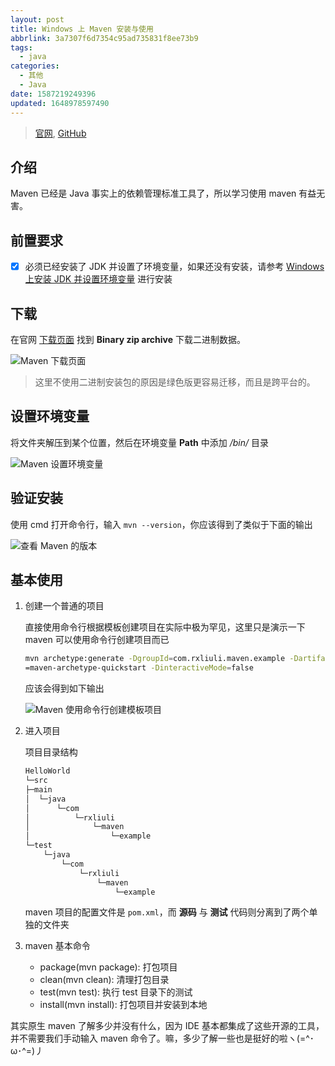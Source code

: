 ```yaml
---
layout: post
title: Windows 上 Maven 安装与使用
abbrlink: 3a7307f6d7354c95ad735831f8ee73b9
tags:
  - java
categories:
  - 其他
  - Java
date: 1587219249396
updated: 1648978597490
---
```


> [官网](https://maven.apache.org), [GitHub](https://github.com/apache/maven)

## 介绍

Maven 已经是 Java 事实上的依赖管理标准工具了，所以学习使用 maven 有益无害。

## 前置要求

- [x] 必须已经安装了 JDK 并设置了环境变量，如果还没有安装，请参考 [Windows 上安装 JDK 并设置环境变量](/p/7fefb689b04840dc92ff85a703128115) 进行安装

## 下载

在官网 [下载页面](https://maven.apache.org/download.cgi) 找到 **Binary zip archive** 下载二进制数据。

![Maven 下载页面](https://img.rxliuli.com/20181109124211.png)

> 这里不使用二进制安装包的原因是绿色版更容易迁移，而且是跨平台的。

## 设置环境变量

将文件夹解压到某个位置，然后在环境变量 **Path** 中添加 */bin/* 目录

![Maven 设置环境变量](https://img.rxliuli.com/20181109124557.png)

## 验证安装

使用 cmd 打开命令行，输入 `mvn --version`，你应该得到了类似于下面的输出

![查看 Maven 的版本](https://img.rxliuli.com/20181109124924.png)

## 基本使用

1. 创建一个普通的项目

   直接使用命令行根据模板创建项目在实际中极为罕见，这里只是演示一下 maven 可以使用命令行创建项目而已

   ```sh
   mvn archetype:generate -DgroupId=com.rxliuli.maven.example -DartifactId=HelloWorld -DarchetypeArtifactId
   =maven-archetype-quickstart -DinteractiveMode=false
   ```

   应该会得到如下输出

   ![Maven 使用命令行创建模板项目](https://img.rxliuli.com/20181109130243.png)

2. 进入项目

   项目目录结构

   ```sh
   HelloWorld
   └─src
   ├─main
   │  └─java
   │      └─com
   │          └─rxliuli
   │              └─maven
   │                  └─example
   └─test
       └─java
           └─com
               └─rxliuli
                   └─maven
                       └─example
   ```

   maven 项目的配置文件是 `pom.xml`，而 **源码** 与 **测试** 代码则分离到了两个单独的文件夹

3. maven 基本命令
   - package(mvn package): 打包项目
   - clean(mvn clean): 清理打包目录
   - test(mvn test): 执行 test 目录下的测试
   - install(mvn install): 打包项目并安装到本地

其实原生 maven 了解多少并没有什么，因为 IDE 基本都集成了这些开源的工具，并不需要我们手动输入 maven 命令了。嘛，多少了解一些也是挺好的啦ヽ(=^･ω･^=)丿
